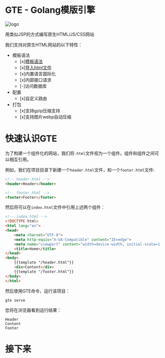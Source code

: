 # GTE - Golang模版引擎

![logo](https://repository-images.githubusercontent.com/383689103/64c8877a-8516-4f53-8851-abe89cc2a7be)

用类似JSP的方式编写原生HTML/JS/CSS网站

我们支持对原生HTML网站的以下特性：

- 模板语法
    - [x][模板语法](grammar.md)
    - [x][导入html文件](import.md)
    - [x]内置语言国际化
    - [x]内部接口请求
    - [-]访问数据库
- 配置
    - [x]自定义路由
- 打包
    - [x]支持gzip压缩支持
    - [x]支持图片webp自动压缩

# 快速认识GTE

为了构建一个组件化的网站，我们将`.html`文件视为一个组件。组件和组件之间可以相互引用。

例如，我们在项目目录下新建一个`header.html`文件，和一个`footer.html`文件:

```html
<!-- header.html -->
<header>Header</header>
```

```html
<!-- footer.html -->
<footer>Footer</footer>
```

然后将可以在`index.html`文件中引用上述两个组件：
```html
<!-- index.html -->
<!DOCTYPE html>
<html lang="en">
<head>
    <meta charset="UTF-8">
    <meta http-equiv="X-UA-Compatible" content="IE=edge">
    <meta name="viewport" content="width=device-width, initial-scale=1.0">
    <title>Home</title>
</head>
<body>
    {{template "/header.html"}}
    <div>Content</div>
    {{template "/footer.html"}}
</body>
</html>
```

然后使用GTE命令，运行该项目：
```shell
gte serve
```

您将在浏览器看到运行结果：
```
Header
Content
Footer
```

# 接下来


